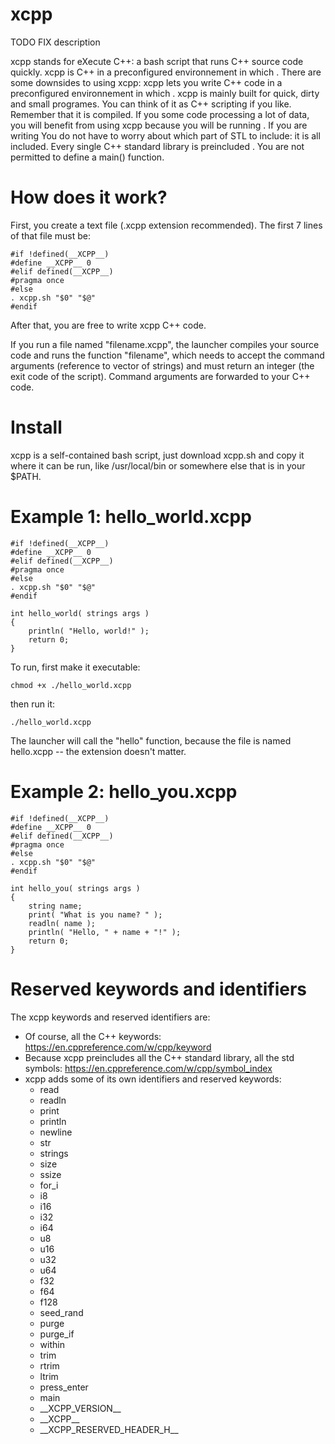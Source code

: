 # xcpp

TODO FIX description

xcpp stands for eXecute C++: a bash script that runs C++ source code quickly. xcpp is C++ in a preconfigured environnement in which . There are some downsides to using xcpp:  xcpp lets you write C++ code in a preconfigured environnement in which . xcpp is mainly built for quick, dirty and small programes. You can think of it as C++ scripting if you like. Remember that it is compiled. If you some code processing a lot of data, you will benefit from using xcpp because you will be running . If you are writing You do not have to worry about which part of STL to include: it is all included. Every single C++ standard library is preincluded . You are not permitted to define a main() function.

# How does it work?

First, you create a text file (.xcpp extension recommended). The first 7 lines of that file must be:

    #if !defined(__XCPP__)
    #define __XCPP__ 0
    #elif defined(__XCPP__)
    #pragma once
    #else
    . xcpp.sh "$0" "$@"
    #endif

After that, you are free to write xcpp C++ code.

If you run a file named "filename.xcpp", the launcher compiles your source code and runs the function "filename", which needs to accept the command arguments (reference to vector of strings) and must return an integer (the exit code of the script). Command arguments are forwarded to your C++ code.

# Install
xcpp is a self-contained bash script, just download xcpp.sh and copy it where it can be run, like /usr/local/bin or somewhere else that is in your $PATH.

# Example 1:  hello_world.xcpp
    #if !defined(__XCPP__)
    #define __XCPP__ 0
    #elif defined(__XCPP__)
    #pragma once
    #else
    . xcpp.sh "$0" "$@"
    #endif
    
    int hello_world( strings args )
    {
    	println( "Hello, world!" );
    	return 0;
    }

To run, first make it executable:

    chmod +x ./hello_world.xcpp

then run it:

    ./hello_world.xcpp

The launcher will call the "hello" function, because the file is named hello.xcpp -- the extension doesn't matter.

# Example 2:  hello_you.xcpp

    #if !defined(__XCPP__)
    #define __XCPP__ 0
    #elif defined(__XCPP__)
    #pragma once
    #else
    . xcpp.sh "$0" "$@"
    #endif
    
    int hello_you( strings args )
    {
    	string name;
    	print( "What is you name? " );
    	readln( name );
    	println( "Hello, " + name + "!" );
    	return 0;
    }

# Reserved keywords and identifiers

The xcpp keywords and reserved identifiers are:

* Of course, all the C++ keywords: https://en.cppreference.com/w/cpp/keyword
* Because xcpp preincludes all the C++ standard library, all the std symbols: https://en.cppreference.com/w/cpp/symbol_index
* xcpp adds some of its own identifiers and reserved keywords:
  * read
  * readln
  * print
  * println
  * newline
  * str
  * strings
  * size
  * ssize
  * for_i
  * i8
  * i16
  * i32
  * i64
  * u8
  * u16
  * u32
  * u64
  * f32
  * f64
  * f128
  * seed_rand
  * purge
  * purge_if
  * within
  * trim
  * rtrim
  * ltrim
  * press_enter
  * main
  * \_\_XCPP_VERSION\_\_
  * \_\_XCPP\_\_
  * \_\_XCPP_RESERVED_HEADER_H\_\_
